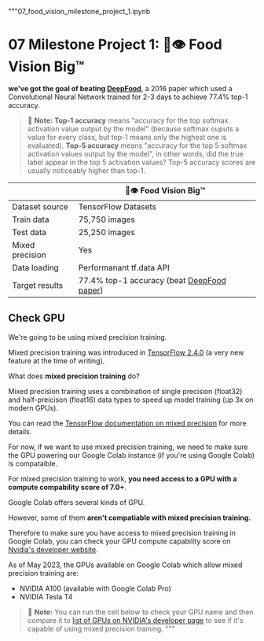 
"""07_food_vision_milestone_project_1.ipynb



# 07 Milestone Project 1: 🍔👁 Food Vision Big™



 **we've got the goal of beating [DeepFood](https://www.researchgate.net/publication/304163308_DeepFood_Deep_Learning-Based_Food_Image_Recognition_for_Computer-Aided_Dietary_Assessment)**, a 2016 paper which used a Convolutional Neural Network trained for 2-3 days to achieve 77.4% top-1 accuracy.

> 🔑 **Note:** **Top-1 accuracy** means "accuracy for the top softmax activation value output by the model" (because softmax ouputs a value for every class, but top-1 means only the highest one is evaluated). **Top-5 accuracy** means "accuracy for the top 5 softmax activation values output by the model", in other words, did the true label appear in the top 5 activation values? Top-5 accuracy scores are usually noticeably higher than top-1.

|  | 🍔👁 Food Vision Big™ 
|-----|-----|
| Dataset source | TensorFlow Datasets | 
| Train data | 75,750 images | 
| Test data | 25,250 images | 
| Mixed precision | Yes | 
| Data loading | Performanant tf.data API | 
| Target results | 77.4% top-1 accuracy (beat [DeepFood paper](https://arxiv.org/abs/1606.05675)) | 






## Check GPU


We're going to be using mixed precision training.

Mixed precision training was introduced in [TensorFlow 2.4.0](https://blog.tensorflow.org/2020/12/whats-new-in-tensorflow-24.html) (a very new feature at the time of writing).

What does **mixed precision training** do?

Mixed precision training uses a combination of single precision (float32) and half-preicison (float16) data types to speed up model training (up 3x on modern GPUs).

You can read the [TensorFlow documentation on mixed precision](https://www.tensorflow.org/guide/mixed_precision) for more details.

For now, if we want to use mixed precision training, we need to make sure the GPU powering our Google Colab instance (if you're using Google Colab) is compataible.

For mixed precision training to work, **you need access to a GPU with a compute compability score of 7.0+**.

Google Colab offers several kinds of GPU.

However, some of them **aren't compatiable with mixed precision training.**

Therefore to make sure you have access to mixed precision training in Google Colab, you can check your GPU compute capability score on [Nvidia's developer website](https://developer.nvidia.com/cuda-gpus#compute).

As of May 2023, the GPUs available on Google Colab which allow mixed precision training are:
* NVIDIA A100 (available with Google Colab Pro)
* NVIDIA Tesla T4

> 🔑 **Note:** You can run the cell below to check your GPU name and then compare it to [list of GPUs on NVIDIA's developer page](https://developer.nvidia.com/cuda-gpus#compute) to see if it's capable of using mixed precision training.
"""
